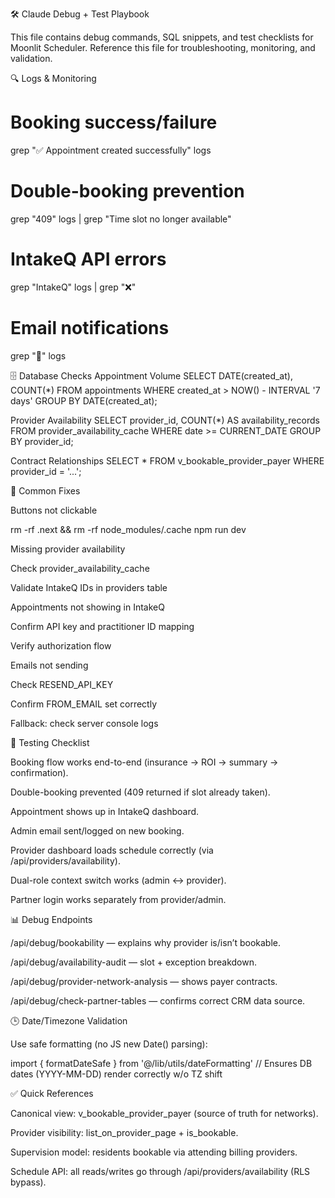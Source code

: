 🛠️ Claude Debug + Test Playbook

This file contains debug commands, SQL snippets, and test checklists for Moonlit Scheduler.
Reference this file for troubleshooting, monitoring, and validation.

🔍 Logs & Monitoring
# Booking success/failure
grep "✅ Appointment created successfully" logs

# Double-booking prevention
grep "409" logs | grep "Time slot no longer available"

# IntakeQ API errors
grep "IntakeQ" logs | grep "❌"

# Email notifications
grep "📧" logs

🗄️ Database Checks
Appointment Volume
SELECT DATE(created_at), COUNT(*)
FROM appointments
WHERE created_at > NOW() - INTERVAL '7 days'
GROUP BY DATE(created_at);

Provider Availability
SELECT provider_id, COUNT(*) AS availability_records
FROM provider_availability_cache
WHERE date >= CURRENT_DATE
GROUP BY provider_id;

Contract Relationships
SELECT *
FROM v_bookable_provider_payer
WHERE provider_id = '...';

🚨 Common Fixes

Buttons not clickable

rm -rf .next && rm -rf node_modules/.cache
npm run dev


Missing provider availability

Check provider_availability_cache

Validate IntakeQ IDs in providers table

Appointments not showing in IntakeQ

Confirm API key and practitioner ID mapping

Verify authorization flow

Emails not sending

Check RESEND_API_KEY

Confirm FROM_EMAIL set correctly

Fallback: check server console logs

🧪 Testing Checklist

Booking flow works end-to-end (insurance → ROI → summary → confirmation).

Double-booking prevented (409 returned if slot already taken).

Appointment shows up in IntakeQ dashboard.

Admin email sent/logged on new booking.

Provider dashboard loads schedule correctly (via /api/providers/availability).

Dual-role context switch works (admin ↔ provider).

Partner login works separately from provider/admin.

📊 Debug Endpoints

/api/debug/bookability — explains why provider is/isn’t bookable.

/api/debug/availability-audit — slot + exception breakdown.

/api/debug/provider-network-analysis — shows payer contracts.

/api/debug/check-partner-tables — confirms correct CRM data source.

🕒 Date/Timezone Validation

Use safe formatting (no JS new Date() parsing):

import { formatDateSafe } from '@/lib/utils/dateFormatting'
// Ensures DB dates (YYYY-MM-DD) render correctly w/o TZ shift

✅ Quick References

Canonical view: v_bookable_provider_payer (source of truth for networks).

Provider visibility: list_on_provider_page + is_bookable.

Supervision model: residents bookable via attending billing providers.

Schedule API: all reads/writes go through /api/providers/availability (RLS bypass).